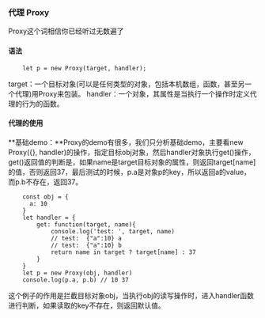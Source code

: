 ### 代理 Proxy

Proxy这个词相信你已经听过无数遍了

#### 语法

```
    let p = new Proxy(target, handler);
```

target：一个目标对象(可以是任何类型的对象，包括本机数组，函数，甚至另一个代理)用Proxy来包装。 handler：一个对象，其属性是当执行一个操作时定义代理的行为的函数。

#### 代理的使用

**基础demo：**Proxy的demo有很多，我们只分析基础demo，主要看new Proxy({}, handler)的操作，指定目标obj对象，然后handler对象执行get()操作，get()返回值的判断是，如果name是target目标对象的属性，则返回target[name]的值，否则返回37，最后测试的时候，p.a是对象p的key，所以返回a的value，而p.b不存在，返回37。

```
    const obj = {
      a: 10
    }
    let handler = {
        get: function(target, name){
            console.log('test: ', target, name)
            // test:  {"a":10} a
            // test:  {"a":10} b
            return name in target ? target[name] : 37
        }
    }
    let p = new Proxy(obj, handler)
    console.log(p.a, p.b) // 10 37
```

这个例子的作用是拦截目标对象obj，当执行obj的读写操作时，进入handler函数进行判断，如果读取的key不存在，则返回默认值。